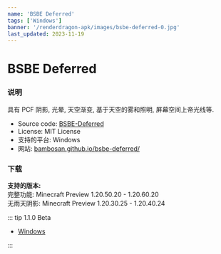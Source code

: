 ```yaml
---
name: 'BSBE Deferred'
tags: ['Windows']
banner: '/renderdragon-apk/images/bsbe-deferred-0.jpg'
last_updated: 2023-11-19
---
```


# BSBE Deferred

<Gallery
:images="[
  '/renderdragon-apk/images/bsbe-deferred-0.jpg'
  ]"
/>

### 说明

具有 PCF 阴影, 光晕, 天空渐变, 基于天空的雾和照明, 屏幕空间上帝光线等.

* Source code: [BSBE-Deferred](https://github.com/bambosan/BSBE-Deferred)
* License: MIT License
* 支持的平台: Windows
* 网站: [bambosan.github.io/bsbe-deferred/](https://bambosan.github.io/bsbe-deferred/)

### 下载 <Badge type="danger" text="Beta" />

**支持的版本:**  
完整功能: Minecraft Preview 1.20.50.20 - 1.20.60.20  
无雨天阴影: Minecraft Preview 1.20.30.25 - 1.20.40.24

::: tip 1.1.0 Beta

* [Windows](https://github.com/bambosan/BSBE-Deferred/releases/download/1.1.0-beta/BSBE-Deferred-Beta-1.1.0.mcpack)

:::